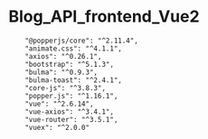 # Blog_API_frontend_Vue2

        "@popperjs/core": "^2.11.4",
        "animate.css": "^4.1.1",
        "axios": "^0.26.1",
        "bootstrap": "^5.1.3",
        "bulma": "^0.9.3",
        "bulma-toast": "^2.4.1",
        "core-js": "^3.8.3",
        "popper.js": "^1.16.1",
        "vue": "^2.6.14",
        "vue-axios": "^3.4.1",
        "vue-router": "^3.5.1",
        "vuex": "^2.0.0"
